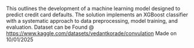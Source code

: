 This outlines the development of a machine learning model designed to predict credit card defaults. The solution implements an XGBoost classifier with a systematic approach to data preprocessing, model training, and evaluation. 
Dataset can be Found @ https://www.kaggle.com/datasets/vedantkorade/convulation 
Made on 10/01/2025
